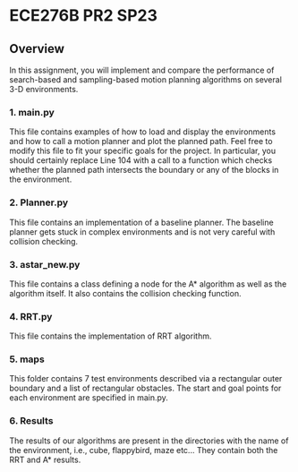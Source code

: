 # ECE276B PR2 SP23

## Overview
In this assignment, you will implement and compare the performance of search-based and sampling-based motion planning algorithms on several 3-D environments.

### 1. main.py
This file contains examples of how to load and display the environments and how to call a motion planner and plot the planned path. Feel free to modify this file to fit your specific goals for the project. In particular, you should certainly replace Line 104 with a call to a function which checks whether the planned path intersects the boundary or any of the blocks in the environment.

### 2. Planner.py
This file contains an implementation of a baseline planner. The baseline planner gets stuck in complex environments and is not very careful with collision checking. 

### 3. astar_new.py
This file contains a class defining a node for the A* algorithm as well as the algorithm itself. It also contains the collision checking function.

### 4. RRT.py
This file contains the implementation of RRT algorithm.

### 5. maps
This folder contains 7 test environments described via a rectangular outer boundary and a list of rectangular obstacles. The start and goal points for each environment are specified in main.py.

### 6. Results
The results of our algorithms are present in the directories with the name of the environment, i.e., cube, flappybird, maze etc... They contain both the RRT and A* results.



